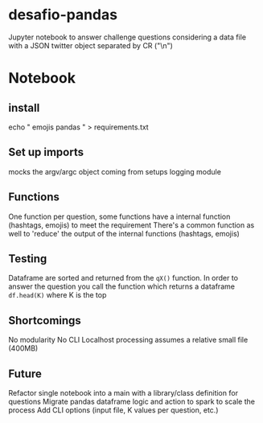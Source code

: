 # desafio-pandas
Jupyter notebook to answer challenge questions considering a data file with a JSON twitter object separated by CR ("\n")

# Notebook
## install
echo "
emojis
pandas
" > requirements.txt 
## Set up imports
mocks the argv/argc object coming from 
setups logging module

## Functions
One function per question, some functions have a internal function (hashtags, emojis) to meet the requirement
There's a common function as well to 'reduce' the output of the internal functions (hashtags, emojis) 

## Testing
Dataframe are sorted and returned from the `qX()` function.
In order to answer the question you call the function which returns a dataframe
`df.head(K)` where K is the top

## Shortcomings
No modularity 
No CLI
Localhost processing assumes a relative small file (400MB) 

## Future
Refactor single notebook into a main with a library/class definition for questions
Migrate pandas dataframe logic and action to spark to scale the process
Add CLI options (input file, K values per question, etc.)
